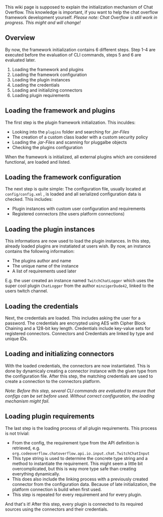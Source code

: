 This wiki page is supposed to explain the initialization mechanism of Chat Overflow. This knowledge is important, if you want to help the chat overflow framework development yourself. *Please note: Chat Overflow is still work in progress. This might and will change!*

## Overview

By now, the framework initialization contains 6 different steps. Step 1-4 are executed before the evaluation of CLI commands, steps 5 and 6 are evaluated later.

1. Loading the framework and plugins
2. Loading the framework configuration
3. Loading the plugin instances
4. Loading the credentials
5. Loading and initializing connectors
6. Loading plugin requirements

## Loading the framework and plugins

The first step is the plugin framework initialization. This inculdes:

- Looking into the `plugins` folder and searching for *.jar-Files*
- The creation of a custom class loader with a custom security policy
- Loading the *.jar-Files* and scanning for pluggalbe objects
- Checking the plugins configuration

When the framework is initialized, all external plugins which are considered functional, are loaded and listed.

## Loading the framework configuration

The next step is quite simple: The configuration file, usually located at `config/config.xml` , is loaded and all serialized configuration data is checked. This includes:

- Plugin instances with custom user configuration and requirements
- Registered connectors (the users platform connections)

## Loading the plugin instances

This informations are now used to load the plugin instances. In this step, already loaded plugins are instatiated at users wish. By now, an instance contains the following information:

- The plugins author and name
- The unique name of the instance
- A list of requirements used later

E.g. the user created an instance named `TwitchChatLogger` which uses the super cool plugin `ChatLogger` from the author `minzigerDude42`, linked to the users twitch channel.

## Loading the credentials

Next, the credentials are loaded. This includes asking the user for a password. The credentials are encrypted using AES with Cipher Block Chaining and a 128-bit key length. Credentials include key-value sets for registered connectors. Connectors and Credentials are linked by type and unique IDs.

## Loading and initializing connectors

With the loaded credentials, the connectors are now instantiated. This is done by dynamicaly creating a connector instance with the given type from the configuration file. After this step, the matching credentials are used to create a connection to the connectors platform.

*Note: Before this step, several CLI commands are evaluated to ensure that configs can be set before used. Without correct configuration, the loading mechanism might fail.*

## Loading plugin requirements

The last step is the loading process of all plugin requirements. This process is not trivial:

- From the config, the requirement type from the API definition is retrieved, e.g. `org.codeoverflow.chatoverflow.api.io.input.chat.TwitchChatInput`
- This type string is used to determine the concrete type string and a method to instantiate the requirement. This might seem a little bit overcomplicated, but this is way more type safe than creating everything dynamically.
- This does also include the linking process with a previously created connector from the configuration data. Because of late initialization, the platform connection is build when first used.
- This step is repeated for every requirement and for every plugin.

And that's it! After this step, every plugin is connected to its required sources using the connectors and their credentials.